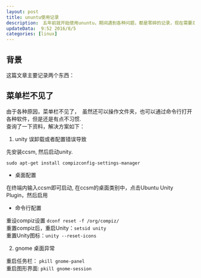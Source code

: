 ```yaml
---  
layout: post  
title: ununtu使用记录 
description:　五年前就开始使用ununtu，期间遇到各种问题，都是零碎的记录，现在需要汇总一下，方便以后快速使用．   
updateData:  9:52 2016/8/5
categories: [linux]
---  
```



## 背景

这篇文章主要记录两个东西：　




## 菜单栏不见了

由于各种原因，菜单栏不见了，　虽然还可以操作文件夹，也可以通过命令行打开各种软件，但是还是有点不习惯.  
查询了一下资料，解决方案如下：


1. unity 误卸载或者配置错误导致

先安装ccsm, 然后启动unity.  

```
sudo apt-get install compizconfig-settings-manager
```

* 桌面配置

在终端内输入ccsm即可启动, 在ccsm的桌面类别中，点击Ubuntu Unity Plugin，然后启用  

* 命令行配置

重设compiz设置  `dconf reset -f /org/compiz/`  
重置compiz后，重启Unity：`setsid unity`  
重置Unity图标：`unity --reset-icons`  


2. gnome 桌面异常


重启任务栏： `pkill gnome-panel `  
重启图形界面: `pkill gnome-session`  





